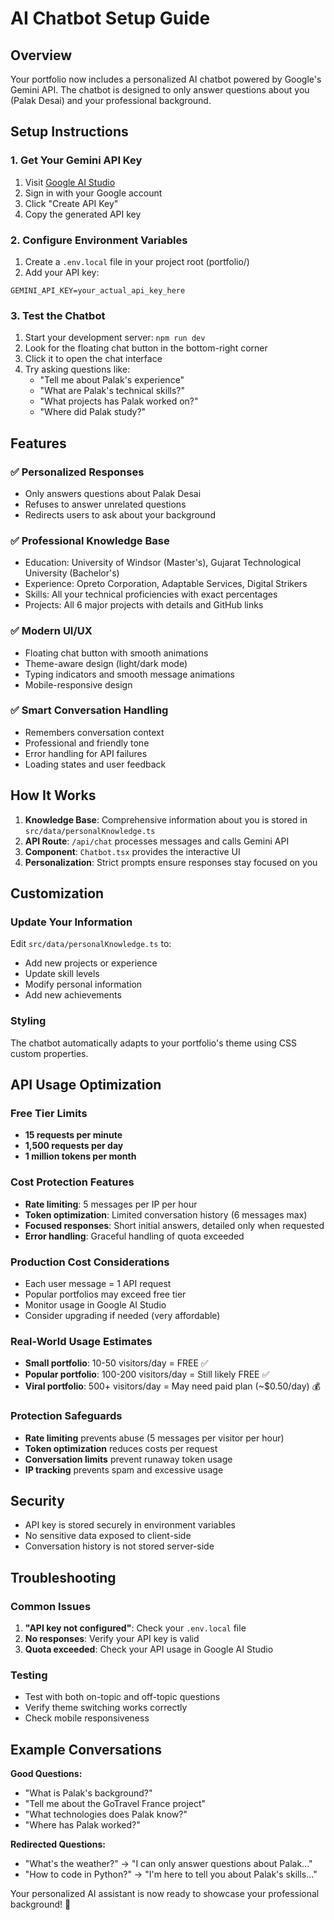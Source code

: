 # AI Chatbot Setup Guide

## Overview

Your portfolio now includes a personalized AI chatbot powered by Google's Gemini API. The chatbot is designed to only answer questions about you (Palak Desai) and your professional background.

## Setup Instructions

### 1. Get Your Gemini API Key

1. Visit [Google AI Studio](https://makersuite.google.com/app/apikey)
2. Sign in with your Google account
3. Click "Create API Key"
4. Copy the generated API key

### 2. Configure Environment Variables

1. Create a `.env.local` file in your project root (portfolio/)
2. Add your API key:

```
GEMINI_API_KEY=your_actual_api_key_here
```

### 3. Test the Chatbot

1. Start your development server: `npm run dev`
2. Look for the floating chat button in the bottom-right corner
3. Click it to open the chat interface
4. Try asking questions like:
   - "Tell me about Palak's experience"
   - "What are Palak's technical skills?"
   - "What projects has Palak worked on?"
   - "Where did Palak study?"

## Features

### ✅ Personalized Responses

- Only answers questions about Palak Desai
- Refuses to answer unrelated questions
- Redirects users to ask about your background

### ✅ Professional Knowledge Base

- Education: University of Windsor (Master's), Gujarat Technological University (Bachelor's)
- Experience: Opreto Corporation, Adaptable Services, Digital Strikers
- Skills: All your technical proficiencies with exact percentages
- Projects: All 6 major projects with details and GitHub links

### ✅ Modern UI/UX

- Floating chat button with smooth animations
- Theme-aware design (light/dark mode)
- Typing indicators and smooth message animations
- Mobile-responsive design

### ✅ Smart Conversation Handling

- Remembers conversation context
- Professional and friendly tone
- Error handling for API failures
- Loading states and user feedback

## How It Works

1. **Knowledge Base**: Comprehensive information about you is stored in `src/data/personalKnowledge.ts`
2. **API Route**: `/api/chat` processes messages and calls Gemini API
3. **Component**: `Chatbot.tsx` provides the interactive UI
4. **Personalization**: Strict prompts ensure responses stay focused on you

## Customization

### Update Your Information

Edit `src/data/personalKnowledge.ts` to:

- Add new projects or experience
- Update skill levels
- Modify personal information
- Add new achievements

### Styling

The chatbot automatically adapts to your portfolio's theme using CSS custom properties.

## API Usage Optimization

### Free Tier Limits

- **15 requests per minute**
- **1,500 requests per day**
- **1 million tokens per month**

### Cost Protection Features

- **Rate limiting**: 5 messages per IP per hour
- **Token optimization**: Limited conversation history (6 messages max)
- **Focused responses**: Short initial answers, detailed only when requested
- **Error handling**: Graceful handling of quota exceeded

### Production Cost Considerations

- Each user message = 1 API request
- Popular portfolios may exceed free tier
- Monitor usage in Google AI Studio
- Consider upgrading if needed (very affordable)

### Real-World Usage Estimates

- **Small portfolio**: 10-50 visitors/day = FREE ✅
- **Popular portfolio**: 100-200 visitors/day = Still likely FREE ✅  
- **Viral portfolio**: 500+ visitors/day = May need paid plan (~$0.50/day) 💰

### Protection Safeguards

- **Rate limiting** prevents abuse (5 messages per visitor per hour)
- **Token optimization** reduces costs per request
- **Conversation limits** prevent runaway token usage
- **IP tracking** prevents spam and excessive usage

## Security

- API key is stored securely in environment variables
- No sensitive data exposed to client-side
- Conversation history is not stored server-side

## Troubleshooting

### Common Issues

1. **"API key not configured"**: Check your `.env.local` file
2. **No responses**: Verify your API key is valid
3. **Quota exceeded**: Check your API usage in Google AI Studio

### Testing

- Test with both on-topic and off-topic questions
- Verify theme switching works correctly
- Check mobile responsiveness

## Example Conversations

**Good Questions:**

- "What is Palak's background?"
- "Tell me about the GoTravel France project"
- "What technologies does Palak know?"
- "Where has Palak worked?"

**Redirected Questions:**

- "What's the weather?" → "I can only answer questions about Palak..."
- "How to code in Python?" → "I'm here to tell you about Palak's skills..."

Your personalized AI assistant is now ready to showcase your professional background! 🚀
